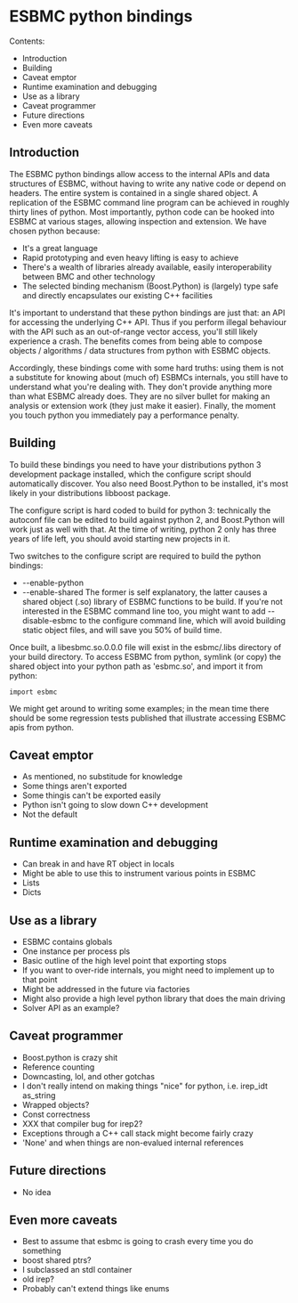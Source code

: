 # ESBMC python bindings

Contents:
 * Introduction
 * Building
 * Caveat emptor
 * Runtime examination and debugging
 * Use as a library
 * Caveat programmer
 * Future directions
 * Even more caveats

## Introduction

The ESBMC python bindings allow access to the internal APIs and data structures
of ESBMC, without having to write any native code or depend on headers. The
entire system is contained in a single shared object. A replication of the ESBMC
command line program can be achieved in roughly thirty lines of python. Most
importantly, python code can be hooked into ESBMC at various stages, allowing 
inspection and extension. We have chosen python because:
 * It's a great language
 * Rapid prototyping and even heavy lifting is easy to achieve
 * There's a wealth of libraries already available, easily interoperability
   between BMC and other technology
 * The selected binding mechanism (Boost.Python) is (largely) type safe and
   directly encapsulates our existing C++ facilities

It's important to understand that these python bindings are just that: an API
for accessing the underlying C++ API. Thus if you perform illegal behaviour
with the API such as an out-of-range vector access, you'll still likely
experience a crash. The benefits comes from being able to compose objects /
algorithms / data structures from python with ESBMC objects.

Accordingly, these bindings come with some hard truths: using them is not a
substitute for knowing about (much of) ESBMCs internals, you still have to
understand what you're dealing with. They don't provide anything more than
what ESBMC already does. They are no silver bullet for making an analysis or
extension work (they just make it easier). Finally, the moment you touch python
you immediately pay a performance penalty.

## Building

To build these bindings you need to have your distributions python 3 development
package installed, which the configure script should automatically discover. You
also need Boost.Python to be installed, it's most likely in your distributions
libboost package.

The configure script is hard coded to build for python 3: technically the
autoconf file can be edited to build against python 2, and Boost.Python will
work just as well with that. At the time of writing, python 2 only has three
years of life left, you should avoid starting new projects in it.

Two switches to the configure script are required to build the python bindings:
 * --enable-python
 * --enable-shared
The former is self explanatory, the latter causes a shared object (.so) library
of ESBMC functions to be build. If you're not interested in the ESBMC command
line too, you might want to add --disable-esbmc to the configure command line,
which will avoid building static object files, and will save you 50% of build
time.

Once built, a libesbmc.so.0.0.0 file will exist in the esbmc/.libs directory of
your build directory. To access ESBMC from python, symlink (or copy) the shared
object into your python path as 'esbmc.so', and import it from python:

    import esbmc

We might get around to writing some examples; in the mean time there should be
some regression tests published that illustrate accessing ESBMC apis from
python.

## Caveat emptor

 * As mentioned, no substitude for knowledge
 * Some things aren't exported
 * Some thingis can't be exported easily
 * Python isn't going to slow down C++ development
 * Not the default

## Runtime examination and debugging

 * Can break in and have RT object in locals
 * Might be able to use this to instrument various points in ESBMC
 * Lists
 * Dicts

## Use as a library

 * ESBMC contains globals
 * One instance per process pls
 * Basic outline of the high level point that exporting stops
 * If you want to over-ride internals, you might need to implement up to that
   point
 * Might be addressed in the future via factories
 * Might also provide a high level python library that does the main driving
 * Solver API as an example?

## Caveat programmer

 * Boost.python is crazy shit
 * Reference counting
 * Downcasting, lol, and other gotchas
 * I don't really intend on making things "nice" for python, i.e. irep\_idt 
   as\_string
 * Wrapped objects?
 * Const correctness
 * XXX that compiler bug for irep2?
 * Exceptions through a C++ call stack might become fairly crazy
 * 'None' and when things are non-evalued internal references

## Future directions

 * No idea

## Even more caveats

 * Best to assume that esbmc is going to crash every time you do something
 * boost shared ptrs?
 * I subclassed an stdl container
 * old irep?
 * Probably can't extend things like enums
